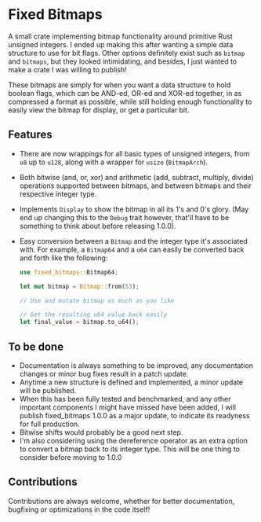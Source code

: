# Fixed Bitmaps

A small crate implementing bitmap functionality around primitive Rust unsigned integers. I ended up making this after wanting a simple data structure to use for bit flags. Other options definitely exist such as `bitmap` and `bitmaps`, but they looked intimidating, and besides, I just wanted to make a crate I was willing to publish!

These bitmaps are simply for when you want a data structure to hold boolean flags, which can be AND-ed, OR-ed and XOR-ed together, in as compressed a format as possible, while still holding enough functionality to easily view the bitmap for display, or get a particular bit.

## Features

- There are now wrappings for all basic types of unsigned integers, from `u8` up to `u128`, along with a wrapper for `usize` (`BitmapArch`).
- Both bitwise (and, or, xor) and arithmetic (add, subtract, multiply, divide) operations supported between bitmaps, and between bitmaps and their respective integer type.
- Implements `Display` to show the bitmap in all its 1's and 0's glory. (May end up changing this to the `Debug` trait however, that'll have to be something to think about before releasing 1.0.0).
- Easy conversion between a `Bitmap` and the integer type it's associated with. For example, a `Bitmap64` and a `u64` can easily be converted back and forth like the following:

    ```rust
    use fixed_bitmaps::Bitmap64;

    let mut bitmap = Bitmap::from(53);
    
    // Use and mutate bitmap as much as you like
    
    // Get the resulting u64 value back easily
    let final_value = bitmap.to_u64();
    ```

## To be done

- Documentation is always something to be improved, any documentation changes or minor bug fixes result in a patch update.
- Anytime a new structure is defined and implemented, a minor update will be published.
- When this has been fully tested and benchmarked, and any other important components I might have missed have been added, I will publish fixed_bitmaps 1.0.0 as a major update, to indicate its readyness for full production.
- Bitwise shifts would probably be a good next step.
- I'm also considering using the dereference operator as an extra option to convert a bitmap back to its integer type. This will be one thing to consider before moving to 1.0.0

## Contributions

Contributions are always welcome, whether for better documentation, bugfixing or optimizations in the code itself!